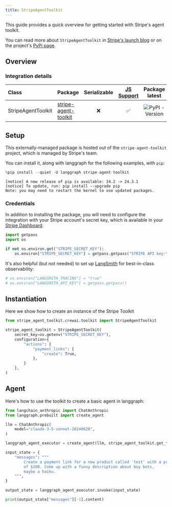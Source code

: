 ```yaml
---
title: StripeAgentToolkit
---
```


This guide provides a quick overview for getting started with Stripe's agent toolkit.

You can read more about `StripeAgentToolkit` in [Stripe's launch blog](https://stripe.dev/blog/adding-payments-to-your-agentic-workflows) or on the project's [PyPi page](https://pypi.org/project/stripe-agent-toolkit/).

## Overview

### Integration details

| Class | Package | Serializable | [JS Support](https://github.com/stripe/agent-toolkit?tab=readme-ov-file#typescript) |  Package latest |
| :--- | :--- | :---: | :---: | :---: |
| StripeAgentToolkit | [stripe-agent-toolkit](https://pypi.org/project/stripe-agent-toolkit) | ❌ | ✅ |  ![PyPI - Version](https://img.shields.io/pypi/v/stripe-agent-toolkit?style=flat-square&label=%20) |


## Setup

This externally-managed package is hosted out of the `stripe-agent-toolkit` project, which is managed by Stripe's team.

You can install it, along with langgraph for the following examples, with `pip`:


```python
%pip install --quiet -U langgraph stripe-agent-toolkit
```
```output
[notice] A new release of pip is available: 24.2 -> 24.3.1
[notice] To update, run: pip install --upgrade pip
Note: you may need to restart the kernel to use updated packages.
```
### Credentials

In addition to installing the package, you will need to configure the integration with your Stripe account's secret key, which is available in your [Stripe Dashboard](https://dashboard.stripe.com/account/apikeys).


```python
import getpass
import os

if not os.environ.get("STRIPE_SECRET_KEY"):
    os.environ["STRIPE_SECRET_KEY"] = getpass.getpass("STRIPE API key:\n")
```

It's also helpful (but not needed) to set up [LangSmith](https://smith.langchain.com/) for best-in-class observability:


```python
# os.environ["LANGSMITH_TRACING"] = "true"
# os.environ["LANGSMITH_API_KEY"] = getpass.getpass()
```

## Instantiation

Here we show how to create an instance of the Stripe Toolkit


```python
from stripe_agent_toolkit.crewai.toolkit import StripeAgentToolkit

stripe_agent_toolkit = StripeAgentToolkit(
    secret_key=os.getenv("STRIPE_SECRET_KEY"),
    configuration={
        "actions": {
            "payment_links": {
                "create": True,
            },
        }
    },
)
```

## Agent

Here's how to use the toolkit to create a basic agent in langgraph:


```python
from langchain_anthropic import ChatAnthropic
from langgraph.prebuilt import create_agent

llm = ChatAnthropic(
    model="claude-3-5-sonnet-20240620",
)

langgraph_agent_executor = create_agent(llm, stripe_agent_toolkit.get_tools())

input_state = {
    "messages": """
        Create a payment link for a new product called 'test' with a price
        of $100. Come up with a funny description about buy bots,
        maybe a haiku.
    """,
}

output_state = langgraph_agent_executor.invoke(input_state)

print(output_state["messages"][-1].content)
```

